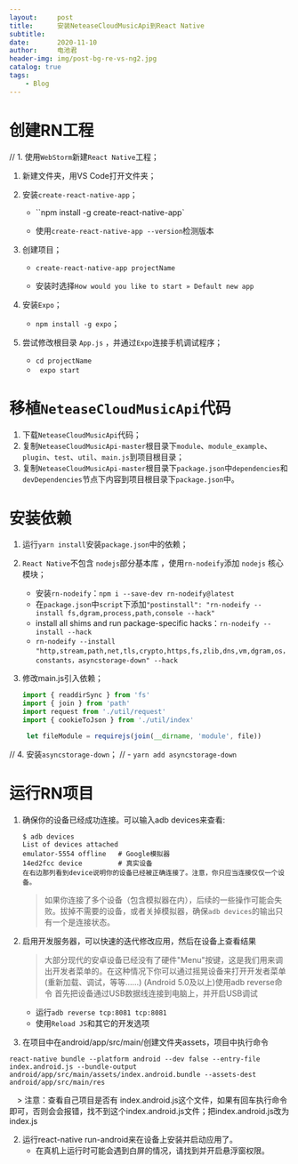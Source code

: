 ```yaml
---
layout:     post
title:      安装NeteaseCloudMusicApi到React Native
subtitle:   
date:       2020-11-10
author:     电池君
header-img: img/post-bg-re-vs-ng2.jpg
catalog: true
tags:
    - Blog
---
```


# 创建RN工程

// 1. 使用`WebStorm`新建`React Native`工程；

1. 新建文件夹，用VS Code打开文件夹；

2. 安装`create-react-native-app`；

   - ``npm install -g create-react-native-app`

   - 使用`create-react-native-app --version`检测版本

3. 创建项目；

   - `create-react-native-app projectName`

   - 安装时选择`How would you like to start » Default new app`

4. 安装`Expo`；

   - `npm install -g expo`；

5. 尝试修改根目录 `App.js` ，并通过`Expo`连接手机调试程序；

   - `cd projectName`
   - ` expo start`

# 移植`NeteaseCloudMusicApi`代码

1. 下载`NeteaseCloudMusicApi`代码；
2. 复制`NeteaseCloudMusicApi-master`根目录下`module`、`module_example`、`plugin`、`test`、`util`、`main.js`到项目根目录；
3. 复制`NeteaseCloudMusicApi-master`根目录下`package.json`中`dependencies`和`devDependencies`节点下内容到项目根目录下`package.json`中。

# 安装依赖

1. 运行`yarn install`安装`package.json`中的依赖；
2. `React Native`不包含 `nodejs`部分基本库 ，使用`rn-nodeify`添加 `nodejs` 核心模块；
   - 安装`rn-nodeify`：`npm i --save-dev rn-nodeify@latest`
   - 在`package.json`中`script`下添加`"postinstall": "rn-nodeify --install fs,dgram,process,path,console --hack"`
   - install all shims and run package-specific hacks：`rn-nodeify --install --hack`
   - `rn-nodeify --install "http,stream,path,net,tls,crypto,https,fs,zlib,dns,vm,dgram,os，constants，asyncstorage-down" --hack`
3. 修改main.js引入依赖；
   ```js
   import { readdirSync } from 'fs'
   import { join } from 'path'
   import request from './util/request'
   import { cookieToJson } from './util/index'
   ```
   
   ```js
    let fileModule = requirejs(join(__dirname, 'module', file))
   ```
   
// 4. 安装`asyncstorage-down`；
//   - `yarn add asyncstorage-down`
 
# 运行RN项目

1. 确保你的设备已经成功连接。可以输入adb devices来查看:
   ```
   $ adb devices
   List of devices attached
   emulator-5554 offline   # Google模拟器
   14ed2fcc device         # 真实设备
   在右边那列看到device说明你的设备已经被正确连接了。注意，你只应当连接仅仅一个设备。
   ```
   > 如果你连接了多个设备（包含模拟器在内），后续的一些操作可能会失败。拔掉不需要的设备，或者关掉模拟器，确保`adb devices`的输出只有一个是连接状态。

3. 启用开发服务器，可以快速的迭代修改应用，然后在设备上查看结果
   > 大部分现代的安卓设备已经没有了硬件"Menu"按键，这是我们用来调出开发者菜单的。在这种情况下你可以通过摇晃设备来打开开发者菜单(重新加载、调试，等等……)
   > (Android 5.0及以上)使用adb reverse命令
   > 首先把设备通过USB数据线连接到电脑上，并开启USB调试
   - 运行`adb reverse tcp:8081 tcp:8081`
   - 使用`Reload JS`和其它的开发选项
   
4.  在项目中在android/app/src/main/创建文件夹assets，项目中执行命令
   ```
   react-native bundle --platform android --dev false --entry-file index.android.js --bundle-output android/app/src/main/assets/index.android.bundle --assets-dest android/app/src/main/res 
   ```
　> 注意：查看自己项目是否有 index.android.js这个文件，如果有回车执行命令即可，否则会会报错，找不到这个index.android.js文件；把index.android.js改为index.js


2. 运行react-native run-android来在设备上安装并启动应用了。
   - 在真机上运行时可能会遇到白屏的情况，请找到并开启悬浮窗权限。
